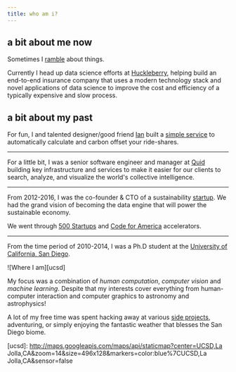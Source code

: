 ```yaml
---
title: who am i?
---
```


## a bit about me now

Sometimes I [ramble][blog] about things.

Currently I head up data science efforts at [Huckleberry][hberry], helping
build an end-to-end insurance company that uses a modern technology stack
and novel applications of data science to improve the cost and efficiency
of a typically expensive and slow process.

[blog]: https://a5huynh.github.io
[hberry]: https://huckleberry.co

## a bit about my past

For fun, I and talented designer/good friend [Ian][ian-twitter] built a
[simple service][omr] to automatically calculate and carbon offset your ride-shares.

[ian-twitter]: https://twitter.com/ianjanicki
[omr]: https://offsetmyride.io

* * *

For a little bit, I was a senior software engineer and manager at [Quid][quid]
building key infrastructure and services to make it easier for our clients
to search, analyze, and visualize the world's collective intelligence.

[quid]: https://quid.com

* * *

From 2012-2016, I was the co-founder & CTO of a sustainability
[startup][fail]. We had the grand vision of becoming the data engine
that will power the sustainable economy.

We went through [500 Startups](http://500.co) and
[Code for America](http://www.codeforamerica.org) accelerators.

[fail]: https://web.archive.org/web/20160330062752/http://productbio.com/

* * *

From the time period of 2010-2014, I was a Ph.D student at the
[University of California, San Diego](http://cse.ucsd.edu).

![Where I am][ucsd]

My focus was a combination of *human computation*, *computer vision* and
*machine learning*. Despite that my interests cover everything from
human-computer interaction and computer graphics to astronomy and
astrophysics!

A lot of my free time was spent hacking away at various
[side projects](http://github.com/a5huynh), adventuring, or simply enjoying
the fantastic weather that blesses the San Diego biome.

[ucsd]: http://maps.googleapis.com/maps/api/staticmap?center=UCSD,La Jolla,CA&amp;zoom=14&amp;size=496x128&amp;markers=color:blue%7CUCSD,La Jolla,CA&amp;sensor=false
